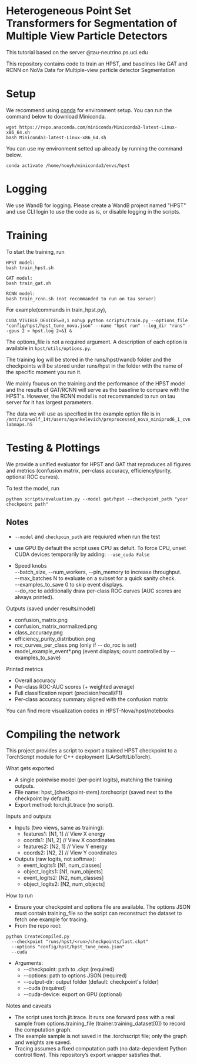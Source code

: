 # Heterogeneous Point Set Transformers for Segmentation of Multiple View Particle Detectors
This tutorial based on the server @tau-neutrino.ps.uci.edu  

This repository contains code to train an HPST, and baselines like GAT and RCNN on NoVa Data for Multiple-view particle detector Segmentation


# Setup
We recommend using [conda](https://docs.conda.io/) for environment setup. 
You can run the command below to download Miniconda. 
```
wget https://repo.anaconda.com/miniconda/Miniconda3-latest-Linux-x86_64.sh
bash Miniconda3-latest-Linux-x86_64.sh
```
You can use my environment setted up already by running the command below.
```
conda activate /home/houyh/miniconda3/envs/hpst
```


<!-- ```bash
git clone https://github.com/mrheng9/NOvA-HPST.git
cd HPST-Nova
conda env create -f environment.yml
conda activate hpst
conda install -n base -c conda-forge mamba -y
mamba install -n hpst -c pytorch -c nvidia pytorch=2.5.1 pytorch-cuda=12.1 torchvision torchaudio -y

pip install --upgrade pip setuptools wheel
TORCH_VER=$(python -c "import torch as t; print(t.__version__.split('+')[0])")

PYG_URL="https://data.pyg.org/whl/torch-${TORCH_VER}+cu121.html"

echo "PYG URL: $PYG_URL"

pip install -f "$PYG_URL" torch_scatter torch_cluster torch_geometric

pip install -U lightning rich
``` -->

# Logging

We use WandB for logging. Please create a WandB project named "HPST" and use CLI login to use the code as is, or disable logging in the scripts.


# Training
To start the training, run 
```
HPST model:
bash train_hpst.sh

GAT model:
bash train_gat.sh

RCNN model:
bash train_rcnn.sh (not recommanded to run on tau server)
```
For example(commands in train_hpst.py), 
```
CUDA_VISIBLE_DEVICES=0,1 nohup python scripts/train.py --options_file "config/hpst/hpst_tune_nova.json" --name "hpst run" --log_dir "runs" --gpus 2 > hpst.log 2>&1 &
```
The options_file is not a required argument. A description of each option is available in `hpst/utils/options.py`. 

The training log will be stored in the runs/hpst/wandb folder and the checkpoints will be stored under runs/hpst in the folder with the name of the specific moment you run it. 

We mainly foucus on the training and the performance of the HPST model and the results of GAT/RCNN will serve as the baseline to compare with the HPST's. However, the RCNN model is not recommanded to run on tau server for it has largest parameters.


The data we will use as specified in the example option file is in `/mnt/ironwolf_14t/users/ayankelevich/preprocessed_nova_miniprod6_1_cvnlabmaps.h5`

# Testing & Plottings
We provide a unified evaluator for HPST and GAT that reproduces all figures and metrics (confusion matrix, per-class accuracy, efficiency/purity, optional ROC curves).

To test the model, run
```
python scripts/evaluation.py --model gat/hpst --checkpoint_path "your checkpoint path" 
```   
## Notes
- `--model` and `checkpoin_path` are requiured when run the test
- use GPU 
By default the script uses CPU as defult. To force CPU, unset CUDA devices temporarily by adding: `--use_cuda False`

- Speed knobs  
--batch_size, --num_workers, --pin_memory to increase throughput.  
--max_batches N to evaluate on a subset for a quick sanity check.  
--examples_to_save 0 to skip event displays.  
--do_roc to additionally draw per-class ROC curves (AUC scores are always printed).


Outputs (saved under results/model)

- confusion_matrix.png
- confusion_matrix_normalized.png
- class_accuracy.png
- efficiency_purity_distribution.png
- roc_curves_per_class.png (only if -- do_roc is set)
- model_example_event*.png (event displays; count controlled by --examples_to_save)

Printed metrics

- Overall accuracy
- Per-class ROC-AUC scores (+ weighted average)
- Full classification report (precision/recall/F1)
- Per-class accuracy summary aligned with the confusion matrix

You can find more visualization codes in HPST-Nova/hpst/notebooks

# Compiling the network
This project provides a script to export a trained HPST checkpoint to a TorchScript module for C++ deployment (LArSoft/LibTorch).

What gets exported
- A single pointwise model (per-point logits), matching the training outputs.
- File name: hpst_{checkpoint-stem}.torchscript (saved next to the checkpoint by default).
- Export method: torch.jit.trace (no script).

Inputs and outputs
- Inputs (two views, same as training):
  - features1: [N1, 1]  // View X energy
  - coords1:   [N1, 2]  // View X coordinates
  - features2: [N2, 1]  // View Y energy
  - coords2:   [N2, 2]  // View Y coordinates
- Outputs (raw logits, not softmax):
  - event_logits1:  [N1, num_classes]
  - object_logits1: [N1, num_objects]
  - event_logits2:  [N2, num_classes]
  - object_logits2: [N2, num_objects]

How to run
- Ensure your checkpoint and options file are available. The options JSON must contain training_file so the script can reconstruct the dataset to fetch one example for tracing.
- From the repo root:
```
python CreateCompiled.py 
  --checkpoint "runs/hpst/<run>/checkpoints/last.ckpt" 
  --options "config/hpst/hpst_tune_nova.json" 
  --cuda 
```
- Arguments:
  - --checkpoint: path to .ckpt (required)
  - --options: path to options JSON (required)
  - --output-dir: output folder (default: checkpoint's folder)
  - --cuda (required)
  - --cuda-device: export on GPU (optional)

Notes and caveats
- The script uses torch.jit.trace. It runs one forward pass with a real sample from options.training_file (trainer.training_dataset[0]) to record the computation graph.
- The example sample is not saved in the .torchscript file; only the graph and weights are saved.
- Tracing assumes a fixed computation path (no data-dependent Python control flow). This repository’s export wrapper satisfies that.



